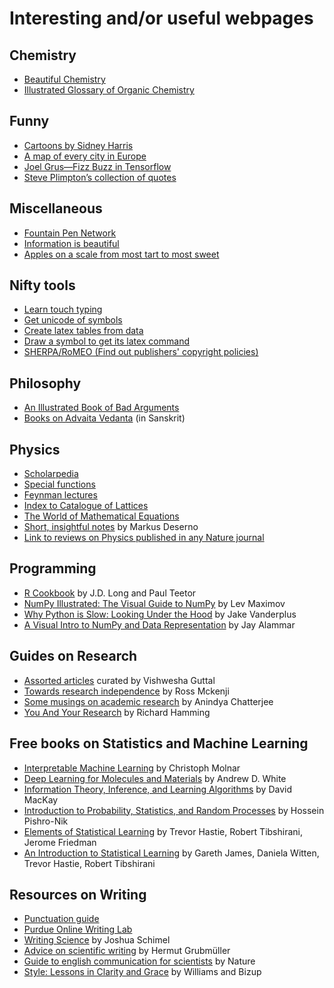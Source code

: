 # Interesting and/or useful webpages

## Chemistry

- [Beautiful Chemistry](https://www.beautifulchemistry.net/reaction/)
- [Illustrated Glossary of Organic Chemistry](https://www.chem.ucla.edu/~harding/IGOC/IGOC.html)

## Funny

- [Cartoons by Sidney Harris](https://www.sciencecartoonsplus.com/index.php)
- [A map of every city in Europe](https://www.reddit.com/r/europe/comments/9m5spl/a_map_of_every_city_in_europe/)
- [Joel Grus—Fizz Buzz in Tensorflow](https://joelgrus.com/2016/05/23/fizz-buzz-in-tensorflow/)
- [Steve Plimpton’s collection of quotes](https://cs.sandia.gov/~sjplimp/quotes.html)

## Miscellaneous

- [Fountain Pen Network](https://www.fountainpennetwork.com/)
- [Information is beautiful](https://www.informationisbeautiful.net/)
- [Apples on a scale from most tart to most sweet](https://www.reddit.com/r/coolguides/comments/davkj5/apples_on_a_scale_from_most_tart_to_most_sweet/)

## Nifty tools

- [Learn touch typing](https://www.typingclub.com/)
- [Get unicode of symbols](https://www.unicodeit.net/)
- [Create latex tables from data](https://www.tablesgenerator.com/)
- [Draw a symbol to get its latex command](https://detexify.kirelabs.org/classify.html)
- [SHERPA/RoMEO (Find out publishers' copyright policies)](https://www.sherpa.ac.uk/romeo/)

## Philosophy

- [An Illustrated Book of Bad Arguments](https://bookofbadarguments.com/?view=flipbook)
- [Books on Advaita Vedanta](https://advaitasharada.sringeri.net/%E0%A4%97%E0%A5%8D%E0%A4%B0%E0%A4%A8%E0%A5%8D%E0%A4%A5%E0%A4%BE%E0%A4%83/) (in Sanskrit)

## Physics

- [Scholarpedia](https://www.scholarpedia.org/article/Main_Page)
- [Special functions](https://dlmf.nist.gov/)
- [Feynman lectures](https://www.feynmanlectures.caltech.edu/)
- [Index to Catalogue of Lattices](https://www.math.rwth-aachen.de/~Gabriele.Nebe/LATTICES/)
- [The World of Mathematical Equations](https://eqworld.ipmnet.ru/)
- [Short, insightful notes](https://research.phys.cmu.edu/deserno/random-acts-of-knowledge/) by Markus Deserno
- [Link to reviews on Physics published in any Nature journal](https://www.nature.com/search?order=relevance&article_type=reviews%2Cprotocols&subject=physics)

## Programming

- [R Cookbook](https://rc2e.com/) by J.D. Long and Paul Teetor
- [NumPy Illustrated: The Visual Guide to NumPy](https://betterprogramming.pub/numpy-illustrated-the-visual-guide-to-numpy-3b1d4976de1d) by Lev Maximov
- [Why Python is Slow: Looking Under the Hood](https://jakevdp.github.io/blog/2014/05/09/why-python-is-slow/) by Jake Vanderplus
- [A Visual Intro to NumPy and Data Representation](https://jalammar.github.io/visual-numpy/) by Jay Alammar

## Guides on Research

- [Assorted articles](https://teelabiisc.wordpress.com/professional-skills/) curated by Vishwesha Guttal
- [Towards research independence](https://condensedconcepts.blogspot.de/2011/09/towards-research-independence.html) by Ross Mckenji
- [Some musings on academic research](https://home.iitk.ac.in/~anindya/musing_on_academic_research.htm) by Anindya Chatterjee
- [You And Your Research](https://www.cs.virginia.edu/~robins/YouAndYourResearch.html) by Richard Hamming

## Free books on Statistics and Machine Learning

- [Interpretable Machine Learning](https://christophm.github.io/interpretable-ml-book/) by Christoph Molnar
- [Deep Learning for Molecules and Materials](https://whitead.github.io/dmol-book/intro.html) by Andrew D. White
- [Information Theory, Inference, and Learning Algorithms](https://www.inference.org.uk/mackay/itila/) by David MacKay
- [Introduction to Probability, Statistics, and Random Processes](https://www.probabilitycourse.com/) by Hossein Pishro-Nik
- [Elements of Statistical Learning](https://web.stanford.edu/~hastie/ElemStatLearn/) by Trevor Hastie, Robert Tibshirani, Jerome Friedman
- [An Introduction to Statistical Learning](https://www.statlearning.com/) by Gareth James, Daniela Witten, Trevor Hastie, Robert Tibshirani

## Resources on Writing

- [Punctuation guide](https://www.thepunctuationguide.com/)
- [Purdue Online Writing Lab](https://owl.purdue.edu/owl/purdue_owl.html)
- [Writing Science](https://global.oup.com/academic/product/writing-science-9780199760244?cc=de&lang=en&) by Joshua Schimel
- [Advice on scientific writing](https://www.mpinat.mpg.de/631838/guidelines_english.pdf) by Hermut Grubmüller
- [Guide to english communication for scientists](https://www.nature.com/scitable/ebooks/english-communication-for-scientists-14053993/contents/) by Nature
- [Style: Lessons in Clarity and Grace](https://en.wikipedia.org/wiki/Style:_Lessons_in_Clarity_and_Grace) by Williams and Bizup
